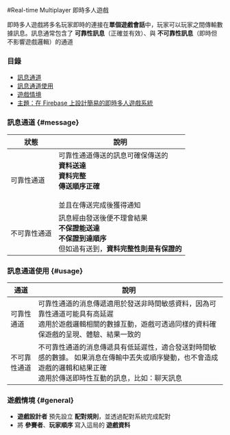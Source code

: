 #Real-time Multiplayer 即時多人遊戲

即時多人遊戲將多名玩家即時的連接在**單個遊戲會話**中，玩家可以玩家之間傳輸數據訊息。訊息通常包含了 **可靠性訊息**（正確並有效）、與 **不可靠性訊息**（即時但不影響遊戲邏輯）的通道

### 目錄

* [訊息通道](#message)
* [訊息通道使用](#usage)
* [遊戲情境](#general)
* [主題：在 Firebase 上設計簡易的即時多人遊戲系統](queue-and-pairing/pairing-realtime-dispatcherless.md)

### 訊息通道 {#message}

| 狀態 | 說明 |
| --- | --- |
| 可靠性通道 | 可靠性通道傳送的訊息可確保傳送的 <br> **資料送達** <br> **資料完整** <br> **傳送順序正確** <br><br>並且在傳送完成後獲得通知 |
| 不可靠性通道 | 訊息經由發送後便不理會結果 <br> **不保證能送達** <br> **不保證到達順序** <br> 但如過有送到，**資料完整性則是有保證的** |

### 訊息通道使用 {#usage}

| 通道 | 說明 |
| --- | --- |
| 可靠性通道 | 可靠性通道的消息傳遞適用於發送非時間敏感資料，因為可靠性通道可能具有高延遲 <br> 適用於遊戲邏輯相關的數據互動，遊戲可透過同樣的資料確保遊戲的呈現、體驗、結果一致的 |
| 不可靠性通道 | 不可靠性通道的消息傳遞具有低延遲性，適合發送對時間敏感的數據。 如果消息在傳輸中丟失或順序變動，也不會造成遊戲的邏輯和結果正確 <br> 適用於傳送即時性互動的訊息，比如：聊天訊息 |

### 遊戲情境 {#general}

* **遊戲設計者** 預先設立 **配對規則**，並透過配對系統完成配對
* 將 **參賽者**、**玩家順序** 寫入這局的 **遊戲資料**
